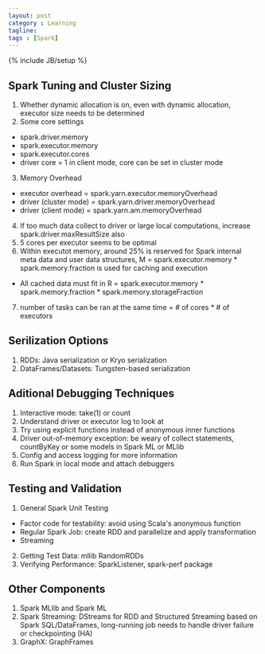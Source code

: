 ```yaml
---
layout: post
category : Learning
tagline: 
tags : [Spark]
---
```

{% include JB/setup %}

## Spark Tuning and Cluster Sizing
1. Whether dynamic allocation is on, even with dynamic allocation, executor size needs to be determined
2. Some core settings
  * spark.driver.memory
  * spark.executor.memory
  * spark.executor.cores
  * driver core = 1 in client mode, core can be set in cluster mode
3. Memory Overhead
  * executor overhead = spark.yarn.executor.memoryOverhead
  * driver (cluster mode) = spark.yarn.driver.memoryOverhead
  * driver (client mode) = spark.yarn.am.memoryOverhead
4. If too much data collect to driver or large local computations, increase spark.driver.maxResultSize also
5. 5 cores per executor seems to be optimal
6. Within executot memory, around 25% is reserved for Spark internal meta data and user data structures, M = spark.executor.memory * spark.memory.fraction is used for caching and execution 
  * All cached data must fit in R = spark.executor.memory * spark.memory.fraction * spark.memory.storageFraction
7. number of tasks can be ran at the same time = # of cores * # of executors

## Serilization Options
1. RDDs: Java serialization or Kryo serialization
2. DataFrames/Datasets: Tungsten-based serialization

## Aditional Debugging Techniques
1. Interactive mode: take(1) or count
2. Understand driver or executor log to look at
3. Try using explicit functions instead of anonymous inner functions
4. Driver out-of-memory exception: be weary of collect statements, countByKey or some models in Spark ML or MLlib
5. Config and access logging for more information
6. Run Spark in local mode and attach debuggers

## Testing and Validation
1. General Spark Unit Testing
  * Factor code for testability: avoid using Scala's anonymous function
  * Regular Spark Job: create RDD and parallelize and apply transformation
  * Streaming
2. Getting Test Data: mllib RandomRDDs
3. Verifying Performance: SparkListener, spark-perf package

## Other Components
1. Spark MLlib and Spark ML
2. Spark Streaming: DStreams for RDD and Structured Streaming based on Spark SQL/DataFrames, long-running job needs to handle driver failure or checkpointing (HA)
3. GraphX: GraphFrames
